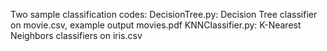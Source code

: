 Two sample classification codes:
DecisionTree.py: Decision Tree classifier on movie.csv, example output movies.pdf
KNNClassifier.py: K-Nearest Neighbors classifiers on iris.csv
